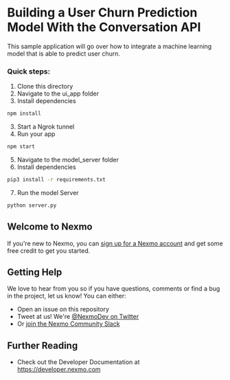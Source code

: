 # Building a User Churn Prediction Model With the Conversation API

This sample application will go over how to integrate a machine learning model that is able to predict user churn.  

### Quick steps:

1. Clone this directory
2. Navigate to the ui_app folder
2. Install dependencies

```bash
npm install
```

3. Start a Ngrok tunnel
4. Run your app

```bash
npm start
```

5. Navigate to the model_server folder
6. Install dependencies

```bash
pip3 install -r requirements.txt
```
7. Run the model Server
```bash
python server.py
```

## Welcome to Nexmo

<!-- change "github-repo" at the end of the link to be the name of your repo, this helps us understand which projects are driving signups so we can do more stuff that developers love -->

If you're new to Nexmo, you can [sign up for a Nexmo account](https://dashboard.nexmo.com/sign-up?utm_source=DEV_REL&utm_medium=github&utm_campaign=https://github.com/nexmo-community/CS-churn) and get some free credit to get you started.

<!-- add other sections as appropriate for your repo type -->

## Getting Help

We love to hear from you so if you have questions, comments or find a bug in the project, let us know! You can either:

- Open an issue on this repository
- Tweet at us! We're [@NexmoDev on Twitter](https://twitter.com/NexmoDev)
- Or [join the Nexmo Community Slack](https://developer.nexmo.com/community/slack)

## Further Reading

- Check out the Developer Documentation at <https://developer.nexmo.com>

<!-- add links to the api reference, other documentation, related blog posts, whatever someone who has read this far might find interesting :) -->
